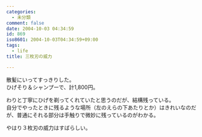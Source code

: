 ```yaml
---
categories:
  - 未分類
comment: false
date: 2004-10-03 04:34:59
id: 869
iso8601: 2004-10-03T04:34:59+09:00
tags:
  - life
title: 三枚刃の威力

---
```


<div class="entry-body">
  <p>散髪にいってすっきりした。<br />
    ひげそり＆シャンプーで、計1,800円。</p>

  <p>わりと丁寧にひげを剃ってくれていたと思うのだが、結構残っている。<br />
    自分でやったときに残るような場所（左のえらの下あたりとか）はきれいなのだが、普通にそれる部分は手触りで微妙に残っているのがわかる。</p>

  <p>やはり３枚刃の威力はすばらしい。</p>
</div>
